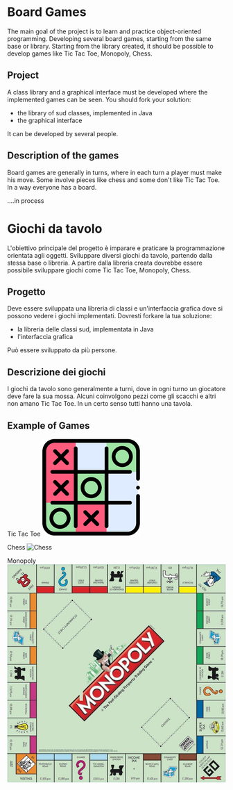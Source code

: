 # Board Games

The main goal of the project is to learn and practice object-oriented programming.
Developing several board games, starting from the same base or library.
Starting from the library created, it should be possible to develop games like Tic Tac Toe, Monopoly, Chess.


## Project

A class library and a graphical interface must be developed where the implemented games can be seen.
You should fork your solution:
- the library of sud classes, implemented in Java
- the graphical interface

It can be developed by several people.

## Description of the games
Board games are generally in turns, where in each turn a player must make his move.
Some involve pieces like chess and some don't like Tic Tac Toe.
In a way everyone has a board.

....in process



# Giochi da tavolo

L'obiettivo principale del progetto è imparare e praticare la programmazione orientata agli oggetti.
Sviluppare diversi giochi da tavolo, partendo dalla stessa base o libreria.
A partire dalla libreria creata dovrebbe essere possibile sviluppare giochi come Tic Tac Toe, Monopoly, Chess.


## Progetto

Deve essere sviluppata una libreria di classi e un'interfaccia grafica dove si possono vedere i giochi implementati.
Dovresti forkare la tua soluzione:
- la libreria delle classi sud, implementata in Java
- l'interfaccia grafica

Può essere sviluppato da più persone.

## Descrizione dei giochi
I giochi da tavolo sono generalmente a turni, dove in ogni turno un giocatore deve fare la sua mossa.
Alcuni coinvolgono pezzi come gli scacchi e altri non amano Tic Tac Toe.
In un certo senso tutti hanno una tavola.

## Example of Games
Tic Tac Toe
![Tic Tac Toe](https://github.com/jitware/board-games/blob/main/doc/img/TTT.png)

Chess
![Chess](https://github.com/jitware/board-games/blob/main/doc/img/Chess.jpg)

Monopoly
![Monopoly](https://github.com/jitware/board-games/blob/main/doc/img/Monopoly.jpg)
